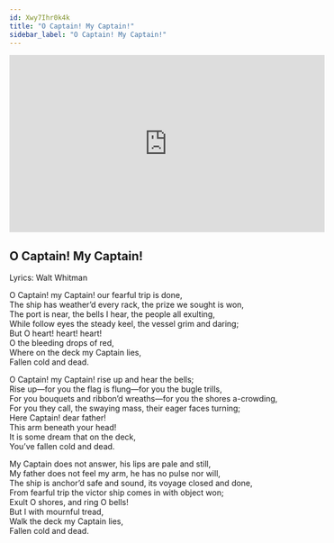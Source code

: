 ```yaml
---
id: Xwy7Ihr0k4k
title: "O Captain! My Captain!"
sidebar_label: "O Captain! My Captain!"
---
```


<div class="video-float-container">
  <iframe
    width="560"
    height="315"
    src="https://www.youtube.com/embed/Xwy7Ihr0k4k"
    title="YouTube video player"
    frameborder="0"
    allow="accelerometer; autoplay; clipboard-write; encrypted-media; gyroscope; picture-in-picture; web-share"
    referrerpolicy="strict-origin-when-cross-origin"
    allowfullscreen
  ></iframe>
</div>

## O Captain! My Captain!

Lyrics: Walt Whitman

O Captain! my Captain! our fearful trip is done,  
The ship has weather’d every rack, the prize we sought is won,  
The port is near, the bells I hear, the people all exulting,  
While follow eyes the steady keel, the vessel grim and daring;  
                         But O heart! heart! heart!  
                            O the bleeding drops of red,  
                               Where on the deck my Captain lies,  
                                  Fallen cold and dead.

O Captain! my Captain! rise up and hear the bells;  
Rise up—for you the flag is flung—for you the bugle trills,  
For you bouquets and ribbon’d wreaths—for you the shores a-crowding,  
For you they call, the swaying mass, their eager faces turning;  
                         Here Captain! dear father!  
                            This arm beneath your head!  
                               It is some dream that on the deck,  
                                 You’ve fallen cold and dead.

My Captain does not answer, his lips are pale and still,  
My father does not feel my arm, he has no pulse nor will,  
The ship is anchor’d safe and sound, its voyage closed and done,  
From fearful trip the victor ship comes in with object won;  
                         Exult O shores, and ring O bells!  
                            But I with mournful tread,  
                               Walk the deck my Captain lies,  
                                  Fallen cold and dead.
